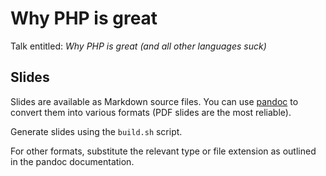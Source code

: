 # Why PHP is great

Talk entitled: *Why PHP is great (and all other languages suck)*

Slides
------

Slides are available as Markdown source files. You can use
[pandoc](http://johnmacfarlane.net/pandoc/) to convert them into various
formats (PDF slides are the most reliable).

Generate slides using the `build.sh` script.

For other formats, substitute the relevant type or file extension as outlined
in the pandoc documentation.
